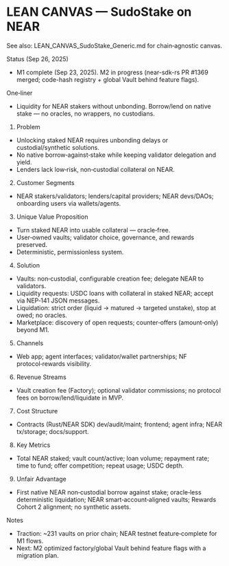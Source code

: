# LEAN CANVAS — SudoStake on NEAR

See also: LEAN_CANVAS_SudoStake_Generic.md for chain‑agnostic canvas.

Status (Sep 26, 2025)
- M1 complete (Sep 23, 2025). M2 in progress (near-sdk-rs PR #1369 merged; code-hash registry + global Vault behind feature flags).

One‑liner
- Liquidity for NEAR stakers without unbonding. Borrow/lend on native stake — no oracles, no wrappers, no custodians.

1) Problem
- Unlocking staked NEAR requires unbonding delays or custodial/synthetic solutions.
- No native borrow‑against‑stake while keeping validator delegation and yield.
- Lenders lack low‑risk, non‑custodial collateral on NEAR.

2) Customer Segments
- NEAR stakers/validators; lenders/capital providers; NEAR devs/DAOs; onboarding users via wallets/agents.

3) Unique Value Proposition
- Turn staked NEAR into usable collateral — oracle‑free.
- User‑owned vaults; validator choice, governance, and rewards preserved.
- Deterministic, permissionless system.

4) Solution
- Vaults: non‑custodial, configurable creation fee; delegate NEAR to validators.
- Liquidity requests: USDC loans with collateral in staked NEAR; accept via NEP‑141 JSON messages.
- Liquidation: strict order (liquid → matured → targeted unstake), stop at owed; no oracles.
- Marketplace: discovery of open requests; counter‑offers (amount‑only) beyond M1.

5) Channels
- Web app; agent interfaces; validator/wallet partnerships; NF protocol‑rewards visibility.

6) Revenue Streams
- Vault creation fee (Factory); optional validator commissions; no protocol fees on borrow/lend/liquidate in MVP.

7) Cost Structure
- Contracts (Rust/NEAR SDK) dev/audit/maint; frontend; agent infra; NEAR tx/storage; docs/support.

8) Key Metrics
- Total NEAR staked; vault count/active; loan volume; repayment rate; time to fund; offer competition; repeat usage; USDC depth.

9) Unfair Advantage
- First native NEAR non‑custodial borrow against stake; oracle‑less deterministic liquidation; NEAR smart‑account‑aligned vaults; Rewards Cohort 2 alignment; no synthetic assets.

Notes
- Traction: ~231 vaults on prior chain; NEAR testnet feature‑complete for M1 flows.
- Next: M2 optimized factory/global Vault behind feature flags with a migration plan.
